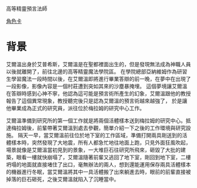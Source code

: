 <!-- TITLE: 艾爾溫 -->
<!-- SUBTITLE: A quick summary of 艾爾溫 -->

高等精靈預言法師

[角色卡](https://docs.google.com/spreadsheets/d/1Ky6rzHwvqPyVqVLwyufGIfNcoRcH1jmSC3ZSeHPO9WI/edit)
# 背景
艾爾溫出身於艾普希斯，艾爾溫是在聖都裡面出生的，但是發現無法成為神職人員以後就離開了，前往北邊的高等精靈魔法學院區。
在學院總部亞納維姆作為研習生學習魔法一段時間以後，在艾爾溫即將進行畢業答辯的前一晚，在夢中在出現了一段影像，影像內容是一個村莊遭到突如其來的沙塵暴掩埋。
這個夢境讓艾爾溫在答辯時感到心神不寧，他認為這可能是預言術所產生的幻象，艾爾溫跟他的教授報告了這個異常現象，教授聽完後只是認為艾爾溫的預言術越來越強了，
於是讓他畢業成為正式的研究員，派往位於梅拉姆的研究中心工作。

艾爾溫準備到研究所的第一個工作就是將兩個活體樣本送到梅拉姆的研究中心。抵達梅拉姆後，前輩帶著艾爾溫到處去參觀，簡單介紹一下之後的工作環境與研究設施。
隔天一早，當艾爾溫前往位於地下室的工作區域，準備打開兩具剛送到的活體樣本時，突然發現了大地震，所有人都急忙地往地面上跑，只見外面狂風吹起，場景就像是艾爾溫當初見到的景象，一大堆巨石往研究所飛來，砸毀了大批的建築，眼看一樓就快崩塌了，艾爾溫隨著前輩又逃回了地下室，剛回到地下室，二樓坍塌的地面就直接堵住了出口，毫無辦法的兩人，想到還能運用保存兩具活體樣本的機器進行冬眠，當艾爾溫將其中一具活體搬了出來躺進去時，眼前的前輩直接被掉落的巨石砸死，之後艾爾溫就陷入了沉睡當中。